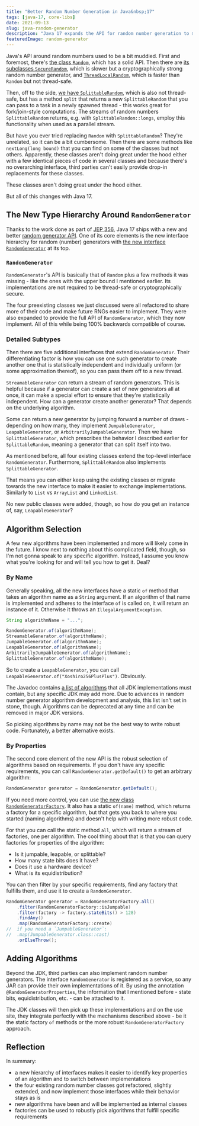```yaml
---
title: "Better Random Number Generation in Java&nbsp;17"
tags: [java-17, core-libs]
date: 2021-09-13
slug: java-random-generator
description: "Java 17 expands the API for random number generation to make it more usable, extensible, and robust with `RandomGenerator` and `RandomGeneratorFactory` at its core."
featuredImage: random-generator
---
```


Java's API around random numbers used to be a bit muddied.
First and foremost, there's [the class `Random`][random], which has a solid API.
Then there are [its subclasses `SecureRandom`][secure-random], which is slower but a cryptographically strong random number generator, and [`ThreadLocalRandom`][thread-local-random], which is faster than `Random` but not thread-safe.

Then, off to the side, [we have `SplittableRandom`][splittable], which is also not thread-safe, but has a method `split` that returns a new `SplittableRandom` that you can pass to a task in a newly spawned thread - this works great for fork/join-style computations.
The streams of random numbers `SplittableRandom` returns, e.g. with `SplittableRandom::longs`, employ this functionality when used as a parallel stream.

<contentimage slug="random-types-before" options="narrow"></contentimage>

But have you ever tried replacing `Random` with `SplittableRandom`?
They're unrelated, so it can be a bit cumbersome.
Then there are some methods like `nextLong​(long bound)` that you can find on some of the classes but not others.
Apparently, these classes aren't doing great under the hood either with a few identical pieces of code in several classes and because there's no overarching interface, third parties can't easily provide drop-in replacements for these classes.

<pullquote>These classes aren't doing great under the hood either.</pullquote>

But all of this changes with Java 17.

[random]: https://docs.oracle.com/en/java/javase/17/docs/api/java.base/java/util/Random.html
[secure-random]: https://docs.oracle.com/en/java/javase/17/docs/api/java.base/java/security/SecureRandom.html
[thread-local-random]: https://docs.oracle.com/en/java/javase/17/docs/api/java.base/java/util/concurrent/ThreadLocalRandom.html
[splittable]: https://docs.oracle.com/en/java/javase/17/docs/api/java.base/java/util/SplittableRandom.html


## The New Type Hierarchy Around `RandomGenerator`

Thanks to the work done as part of [JEP 356][jep-356], Java 17 ships with a new and better [random generator API][random-api].
One of its core elements is the new interface hierarchy for random (number) generators with [the new interface `RandomGenerator`][random-generator] at its top.

[jep-356]: https://openjdk.java.net/jeps/356
[random-api]: https://docs.oracle.com/en/java/javase/17/docs/api/java.base/java/util/random/package-summary.html
[random-generator]: https://docs.oracle.com/en/java/javase/17/docs/api/java.base/java/util/random/RandomGenerator.html

### `RandomGenerator`

`RandomGenerator`'s API is basically that of `Random` plus a few methods it was missing - like the ones with the upper bound I mentioned earlier.
Its implementations are not required to be thread-safe or cryptographically secure.

The four preexisting classes we just discussed were all refactored to share more of their code and make future RNGs easier to implement.
They were also expanded to provide the full API of `RandomGenerator`, which they now implement.
All of this while being 100% backwards compatible of course.

### Detailed Subtypes

Then there are five additional interfaces that extend `RandomGenerator`.
Their differentiating factor is how you can use one such generator to create another one that is statistically independent and individually uniform (or some approximation thereof), so you can pass them off to a new thread.

`StreamableGenerator` can return a stream of random generators.
This is helpful because if a generator can create a set of new generators all at once, it can make a special effort to ensure that they're statistically independent.
How can a generator create another generator?
That depends on the underlying algorithm.

Some can return a new generator by jumping forward a number of draws - depending on how many, they implement `JumpableGenerator`, `LeapableGenerator`, or `ArbitrarilyJumpableGenerator`.
Then we have `SplittableGenerator`, which prescribes the behavior I described earlier for `SplittableRandom`, meaning a generator that can split itself into two.

As mentioned before, all four existing classes extend the top-level interface `RandomGenerator`.
Furthermore, `SplittableRandom` also implements `SplittableGenerator`.

<contentimage slug="random-generator-hierarchy"></contentimage>

That means you can either keep using the existing classes or migrate towards the new interface to make it easier to exchange implementations.
Similarly to `List` vs `ArrayList` and `LinkedList`.

No new public classes were added, though, so how do you get an instance of, say, `LeapableGenerator`?


## Algorithm Selection

A few new algorithms have been implemented and more will likely come in the future.
I know next to nothing about this complicated field, though, so I'm not gonna speak to any specific algorithm.
Instead, I assume you know what you're looking for and will tell you how to get it.
Deal?

### By Name

Generally speaking, all the new interfaces have a static `of` method that takes an algorithm name as a `String` argument.
If an algorithm of that name is implemented and adheres to the interface `of` is called on, it will return an instance of it.
Otherwise it throws an `IllegalArgumentException`.

```java
String algorithmName = "...";

RandomGenerator.of(algorithmName);
StreamableGenerator.of(algorithmName);
JumpableGenerator.of(algorithmName);
LeapableGenerator.of(algorithmName);
ArbitrarilyJumpableGenerator.of(algorithmName);
SplittableGenerator.of(algorithmName);
```

So to create a `LeapableGenerator`, you can call `LeapableGenerator.of("Xoshiro256PlusPlus")`.
Obviously.

The Javadoc contains [a list of algorithms][algorithms] that all JDK implementations must contain, but any specific JDK may add more.
Due to advances in random number generator algorithm development and analysis, this list isn't set in stone, though.
Algorithms can be deprecated at any time and can be removed in major JDK versions.

So picking algorithms by name may not be the best way to write robust code.
Fortunately, a better alternative exists.

[algorithms]: https://docs.oracle.com/en/java/javase/17/docs/api/java.base/java/util/random/package-summary.html#algorithms

### By Properties

The second core element of the new API is the robust selection of algorithms based on requirements.
If you don't have any specific requirements, you can call `RandomGenerator.getDefault()` to get an arbitrary algorithm:

```java
RandomGenerator generator = RandomGenerator.getDefault();
```

If you need more control, you can use [the new class `RandomGeneratorFactory`][random-factory].
It also has a static `of(name)` method, which returns a factory for a specific algorithm, but that gets you back to where you started (naming algorithms) and doesn't help with writing more robust code.

For that you can call the static method `all`, which will return a stream of factories, one per algorithm.
The cool thing about that is that you can query factories for properties of the algorithm:

* Is it jumpable, leapable, or splittable?
* How many state bits does it have?
* Does it use a hardware device?
* What is its equidistribution?

You can then filter by your specific requirements, find any factory that fulfills them, and use it to create a `RandomGenerator`.

```java
RandomGenerator generator = RandomGeneratorFactory.all()
	.filter(RandomGeneratorFactory::isJumpable)
	.filter(factory -> factory.stateBits() > 128)
	.findAny()
	.map(RandomGeneratorFactory::create)
//  if you need a `JumpableGenerator`:
//  .map(JumpableGenerator.class::cast)
	.orElseThrow();
```

[random-factory]: https://docs.oracle.com/en/java/javase/17/docs/api/java.base/java/util/random/RandomGeneratorFactory.html


## Adding Algorithms

Beyond the JDK, third parties can also implement random number generators.
The interface `RandomGenerator` is registered as a service, so any JAR can provide their own implementations of it.
By using the annotation `@RandomGeneratorProperties`, the information that I mentioned before - state bits, equidistribution, etc. - can be attached to it.

The JDK classes will then pick up these implementations and on the use site, they integrate perfectly with the mechanisms described above - be it the static factory `of` methods or the more robust `RandomGeneratorFactory` approach.


## Reflection

In summary:

* a new hierarchy of interfaces makes it easier to identify key properties of an algorithm and to switch between implementations
* the four existing random number classes got refactored, slightly extended, and now implement those interfaces while their behavior stays as is
* new algorithms have been and will be implemented as internal classes
* factories can be used to robustly pick algorithms that fulfill specific requirements
